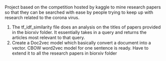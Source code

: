 Project based on the competition hosted by kaggle to mine research
papers so that they can be searched with ease by people trying
to keep up with research related to the corona virus.

1. The tf_idf_similarity file does an analysis on the titles of papers provided in the biorxiv folder.
   It essentially takes in a query and returns the articles most relevant to that query.
2. Create a Doc2vec model which basically convert a document into a vector. CBOW word2vec model for one sentence is ready. Have to extend it to all the research papers in biorxiv folder

